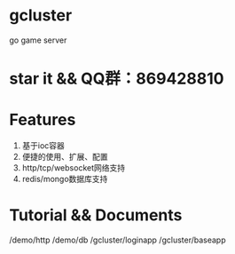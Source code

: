# gcluster
go game server

# star it && QQ群：869428810

# Features
1. 基于ioc容器
2. 便捷的使用、扩展、配置
3. http/tcp/websocket网络支持
4. redis/mongo数据库支持

# Tutorial && Documents
/demo/http
/demo/db
/gcluster/loginapp
/gcluster/baseapp



